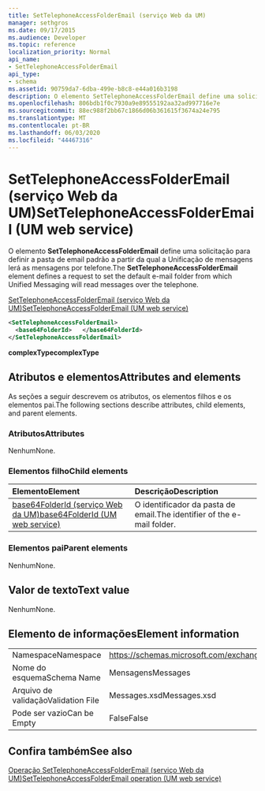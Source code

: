 ```yaml
---
title: SetTelephoneAccessFolderEmail (serviço Web da UM)
manager: sethgros
ms.date: 09/17/2015
ms.audience: Developer
ms.topic: reference
localization_priority: Normal
api_name:
- SetTelephoneAccessFolderEmail
api_type:
- schema
ms.assetid: 90759da7-6dba-499e-b8c8-e44a016b3198
description: O elemento SetTelephoneAccessFolderEmail define uma solicitação para definir a pasta de email padrão a partir da qual a Unificação de mensagens lerá as mensagens por telefone.
ms.openlocfilehash: 806bdb1f0c7930a9e89555192aa32ad997716e7e
ms.sourcegitcommit: 88ec988f2bb67c1866d06b361615f3674a24e795
ms.translationtype: MT
ms.contentlocale: pt-BR
ms.lasthandoff: 06/03/2020
ms.locfileid: "44467316"
---
```

# <a name="settelephoneaccessfolderemail-um-web-service"></a><span data-ttu-id="458e7-103">SetTelephoneAccessFolderEmail (serviço Web da UM)</span><span class="sxs-lookup"><span data-stu-id="458e7-103">SetTelephoneAccessFolderEmail (UM web service)</span></span>

<span data-ttu-id="458e7-104">O elemento **SetTelephoneAccessFolderEmail** define uma solicitação para definir a pasta de email padrão a partir da qual a Unificação de mensagens lerá as mensagens por telefone.</span><span class="sxs-lookup"><span data-stu-id="458e7-104">The **SetTelephoneAccessFolderEmail** element defines a request to set the default e-mail folder from which Unified Messaging will read messages over the telephone.</span></span> 
  
[<span data-ttu-id="458e7-105">SetTelephoneAccessFolderEmail (serviço Web da UM)</span><span class="sxs-lookup"><span data-stu-id="458e7-105">SetTelephoneAccessFolderEmail (UM web service)</span></span>](settelephoneaccessfolderemail-um-web-service.md)
  
```xml
<SetTelephoneAccessFolderEmail>
  <base64FolderId>   </base64FolderId>
</SetTelephoneAccessFolderEmail>
```

 <span data-ttu-id="458e7-106">**complexType**</span><span class="sxs-lookup"><span data-stu-id="458e7-106">**complexType**</span></span>
## <a name="attributes-and-elements"></a><span data-ttu-id="458e7-107">Atributos e elementos</span><span class="sxs-lookup"><span data-stu-id="458e7-107">Attributes and elements</span></span>

<span data-ttu-id="458e7-108">As seções a seguir descrevem os atributos, os elementos filhos e os elementos pai.</span><span class="sxs-lookup"><span data-stu-id="458e7-108">The following sections describe attributes, child elements, and parent elements.</span></span>
  
### <a name="attributes"></a><span data-ttu-id="458e7-109">Atributos</span><span class="sxs-lookup"><span data-stu-id="458e7-109">Attributes</span></span>

<span data-ttu-id="458e7-110">Nenhum</span><span class="sxs-lookup"><span data-stu-id="458e7-110">None.</span></span>
  
### <a name="child-elements"></a><span data-ttu-id="458e7-111">Elementos filho</span><span class="sxs-lookup"><span data-stu-id="458e7-111">Child elements</span></span>

|<span data-ttu-id="458e7-112">**Elemento**</span><span class="sxs-lookup"><span data-stu-id="458e7-112">**Element**</span></span>|<span data-ttu-id="458e7-113">**Descrição**</span><span class="sxs-lookup"><span data-stu-id="458e7-113">**Description**</span></span>|
|:-----|:-----|
|[<span data-ttu-id="458e7-114">base64FolderId (serviço Web da UM)</span><span class="sxs-lookup"><span data-stu-id="458e7-114">base64FolderId (UM web service)</span></span>](base64folderid-um-web-service.md) <br/> |<span data-ttu-id="458e7-115">O identificador da pasta de email.</span><span class="sxs-lookup"><span data-stu-id="458e7-115">The identifier of the e-mail folder.</span></span>  <br/> |
   
### <a name="parent-elements"></a><span data-ttu-id="458e7-116">Elementos pai</span><span class="sxs-lookup"><span data-stu-id="458e7-116">Parent elements</span></span>

<span data-ttu-id="458e7-117">Nenhum</span><span class="sxs-lookup"><span data-stu-id="458e7-117">None.</span></span>
  
## <a name="text-value"></a><span data-ttu-id="458e7-118">Valor de texto</span><span class="sxs-lookup"><span data-stu-id="458e7-118">Text value</span></span>

<span data-ttu-id="458e7-119">Nenhum</span><span class="sxs-lookup"><span data-stu-id="458e7-119">None.</span></span>
  
## <a name="element-information"></a><span data-ttu-id="458e7-120">Elemento de informações</span><span class="sxs-lookup"><span data-stu-id="458e7-120">Element information</span></span>

|||
|:-----|:-----|
|<span data-ttu-id="458e7-121">Namespace</span><span class="sxs-lookup"><span data-stu-id="458e7-121">Namespace</span></span>  <br/> |https://schemas.microsoft.com/exchange/services/2006/messages  <br/> |
|<span data-ttu-id="458e7-122">Nome do esquema</span><span class="sxs-lookup"><span data-stu-id="458e7-122">Schema Name</span></span>  <br/> |<span data-ttu-id="458e7-123">Mensagens</span><span class="sxs-lookup"><span data-stu-id="458e7-123">Messages</span></span>  <br/> |
|<span data-ttu-id="458e7-124">Arquivo de validação</span><span class="sxs-lookup"><span data-stu-id="458e7-124">Validation File</span></span>  <br/> |<span data-ttu-id="458e7-125">Messages.xsd</span><span class="sxs-lookup"><span data-stu-id="458e7-125">Messages.xsd</span></span>  <br/> |
|<span data-ttu-id="458e7-126">Pode ser vazio</span><span class="sxs-lookup"><span data-stu-id="458e7-126">Can be Empty</span></span>  <br/> |<span data-ttu-id="458e7-127">False</span><span class="sxs-lookup"><span data-stu-id="458e7-127">False</span></span>  <br/> |
   
## <a name="see-also"></a><span data-ttu-id="458e7-128">Confira também</span><span class="sxs-lookup"><span data-stu-id="458e7-128">See also</span></span>



[<span data-ttu-id="458e7-129">Operação SetTelephoneAccessFolderEmail (serviço Web da UM)</span><span class="sxs-lookup"><span data-stu-id="458e7-129">SetTelephoneAccessFolderEmail operation (UM web service)</span></span>](settelephoneaccessfolderemail-operation-um-web-service.md)


